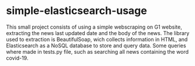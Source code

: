 # simple-elasticsearch-usage
 
This small project consists of using a simple webscraping on G1 website, extracting the news last updated date and the body of the news. The library used to extraction is BeautifulSoap, wich collects information in HTML, and Elasticsearch as a NoSQL database to store and query data. Some queries where made in tests.py file, such as searching all news containing the word covid-19.
